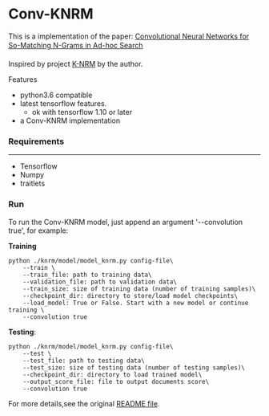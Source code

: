# Conv-KNRM

This is a implementation of the paper:
[Convolutional Neural Networks for So-Matching N-Grams in
Ad-hoc Search](http://www.cs.cmu.edu/~zhuyund/papers/WSDM_2018_Dai.pdf)

Inspired by project [K-NRM]([https://github.com/AdeDZY/K-NRM) by the author.


Features
- python3.6 compatible
- latest tensorflow features.
   - ok with tensorflow 1.10 or later
- a Conv-KNRM implementation


### Requirements
---
- Tensorflow
- Numpy
- traitlets

### Run

To run the Conv-KNRM model, just append an argument '--convolution true', for example:


**Training**
```shell
python ./knrm/model/model_knrm.py config-file\
    --train \
    --train_file: path to training data\
    --validation_file: path to validation data\
    --train_size: size of training data (number of training samples)\
    --checkpoint_dir: directory to store/load model checkpoints\
    --load_model: True or False. Start with a new model or continue training \
    --convolution true
```


**Testing**:
```shell
python ./knrm/model/model_knrm.py config-file\
    --test \
    --test_file: path to testing data\
    --test_size: size of testing data (number of testing samples)\
    --checkpoint_dir: directory to load trained model\
    --output_score_file: file to output documents score\
    --convolution true

```

For more details,see the original [README file](./README_KNRM.md).